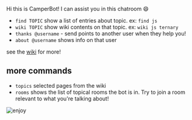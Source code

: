 Hi this is CamperBot! I can assist you in this chatroom :smile: 

- `find TOPIC` show a list of entries about topic. ex: `find js` 
- `wiki TOPIC` show wiki contents on that topic. ex: `wiki js ternary`
- `thanks @username` - send points to another user when they help you!
- `about @username` shows info on that user

see the [wiki](https://github.com/FreeCodeCamp/freecodecamp/wiki/camperbot) for more!

## more commands
- `topics` selected pages from the wiki
- `rooms` shows the list of topical rooms the bot is in. Try to join a room relevant to what you're talking about!

![enjoy](https://avatars1.githubusercontent.com/camperbot?&s=100)